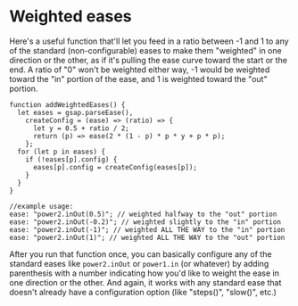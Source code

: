 # Weighted eases

Here's a useful function that'll let you feed in a ratio between -1 and 1 to any of the standard (non-configurable) eases to make them "weighted" in one direction or the other, as if it's pulling the ease curve toward the start or the end. A ratio of "0" won't be weighted either way, -1 would be weighted toward the "in" portion of the ease, and 1 is weighted toward the "out" portion.

```
function addWeightedEases() {
  let eases = gsap.parseEase(),
    createConfig = (ease) => (ratio) => {
      let y = 0.5 + ratio / 2;
      return (p) => ease(2 * (1 - p) * p * y + p * p);
    };
  for (let p in eases) {
    if (!eases[p].config) {
      eases[p].config = createConfig(eases[p]);
    }
  }
}

//example usage:
ease: "power2.inOut(0.5)"; // weighted halfway to the "out" portion
ease: "power2.inOut(-0.2)"; // weighted slightly to the "in" portion
ease: "power2.inOut(-1)"; // weighted ALL THE WAY to the "in" portion
ease: "power2.inOut(1)"; // weighted ALL THE WAY to the "out" portion
```

After you run that function once, you can basically configure any of the standard eases like `power2.inOut` or `power1.in` (or whatever) by adding parenthesis with a number indicating how you'd like to weight the ease in one direction or the other. And again, it works with any standard ease that doesn't already have a configuration option (like "steps()", "slow()", etc.)
